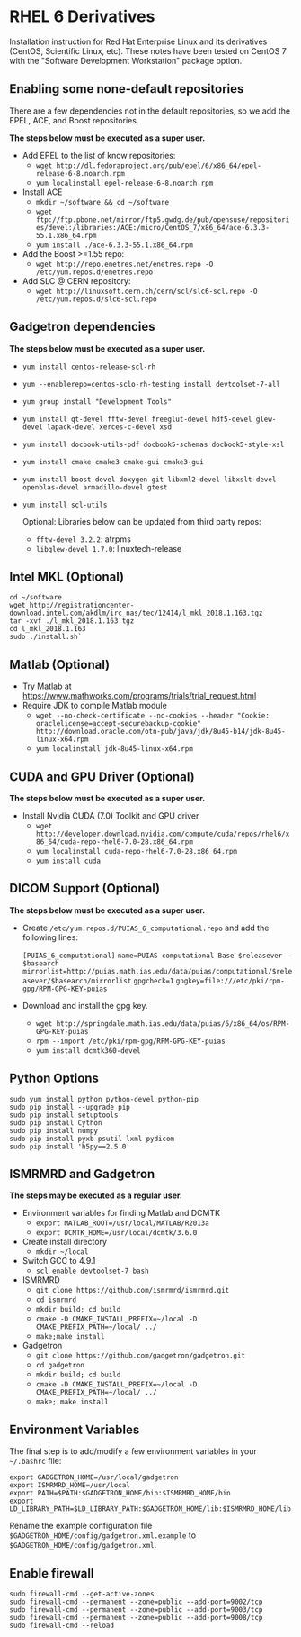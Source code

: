 RHEL 6 Derivatives
==================

Installation instruction for Red Hat Enterprise Linux and its derivatives (CentOS, Scientific Linux, etc).  These notes have been tested on CentOS 7 with the "Software Development Workstation" package option.

Enabling some none-default repositories
---------------------------------------
There are a few dependencies not in the default repositories, so we add the EPEL, ACE, and Boost repositories.

**The steps below must be executed as a super user.**

* Add EPEL to the list of know repositories:
  - `wget http://dl.fedoraproject.org/pub/epel/6/x86_64/epel-release-6-8.noarch.rpm`
  - `yum localinstall epel-release-6-8.noarch.rpm`
* Install ACE
  - `mkdir ~/software && cd ~/software`
  - `wget ftp://ftp.pbone.net/mirror/ftp5.gwdg.de/pub/opensuse/repositories/devel:/libraries:/ACE:/micro/CentOS_7/x86_64/ace-6.3.3-55.1.x86_64.rpm`
  - `yum install ./ace-6.3.3-55.1.x86_64.rpm`
* Add the Boost >=1.55 repo:
  - `wget http://repo.enetres.net/enetres.repo -O /etc/yum.repos.d/enetres.repo`
* Add SLC @ CERN repository:
  - `wget http://linuxsoft.cern.ch/cern/scl/slc6-scl.repo -O /etc/yum.repos.d/slc6-scl.repo`

Gadgetron dependencies
----------------------
**The steps below must be executed as a super user.**
* `yum install centos-release-scl-rh`
* `yum --enablerepo=centos-sclo-rh-testing install devtoolset-7-all`
* `yum group install "Development Tools"`
* `yum install qt-devel fftw-devel freeglut-devel hdf5-devel glew-devel lapack-devel xerces-c-devel xsd`
* `yum install docbook-utils-pdf docbook5-schemas docbook5-style-xsl`
* `yum install cmake cmake3 cmake-gui cmake3-gui`
* `yum install boost-devel doxygen git libxml2-devel libxslt-devel openblas-devel armadillo-devel gtest`
* `yum install scl-utils`

  Optional: Libraries below can be updated from third party repos:
  
  - `fftw-devel 3.2.2`: atrpms
  - `libglew-devel 1.7.0`: linuxtech-release

Intel MKL (Optional)
------------------------------------
```
cd ~/software
wget http://registrationcenter-download.intel.com/akdlm/irc_nas/tec/12414/l_mkl_2018.1.163.tgz
tar -xvf ./l_mkl_2018.1.163.tgz
cd l_mkl_2018.1.163
sudo ./install.sh`
```

Matlab (Optional)
------------------------------------
* Try Matlab at https://www.mathworks.com/programs/trials/trial_request.html
* Require JDK to compile Matlab module
  - `wget --no-check-certificate --no-cookies --header "Cookie: oraclelicense=accept-securebackup-cookie" http://download.oracle.com/otn-pub/java/jdk/8u45-b14/jdk-8u45-linux-x64.rpm`
  - `yum localinstall jdk-8u45-linux-x64.rpm`

CUDA and GPU Driver (Optional)
------------------------------------
**The steps below must be executed as a super user.**

* Install Nvidia CUDA (7.0) Toolkit and GPU driver
  - `wget http://developer.download.nvidia.com/compute/cuda/repos/rhel6/x86_64/cuda-repo-rhel6-7.0-28.x86_64.rpm`
  - `yum localinstall cuda-repo-rhel6-7.0-28.x86_64.rpm`
  - `yum install cuda`

DICOM Support (Optional)
------------------------------------
**The steps below must be executed as a super user.**

* Create `/etc/yum.repos.d/PUIAS_6_computational.repo` and add the following lines:

    `[PUIAS_6_computational]`
    `name=PUIAS computational Base $releasever - $basearch`
    `mirrorlist=http://puias.math.ias.edu/data/puias/computational/$releasever/$basearch/mirrorlist`
    `gpgcheck=1`
    `gpgkey=file:///etc/pki/rpm-gpg/RPM-GPG-KEY-puias`

* Download and install the gpg key.
  - `wget http://springdale.math.ias.edu/data/puias/6/x86_64/os/RPM-GPG-KEY-puias`
  - `rpm --import /etc/pki/rpm-gpg/RPM-GPG-KEY-puias`
  - `yum install dcmtk360-devel`

Python Options
--------------
```
sudo yum install python python-devel python-pip
sudo pip install --upgrade pip
sudo pip install setuptools
sudo pip install Cython
sudo pip install numpy 
sudo pip install pyxb psutil lxml pydicom
sudo pip install 'h5py==2.5.0'
```
ISMRMRD and Gadgetron
---------------------
**The steps may be executed as a regular user.**

* Environment variables for finding Matlab and DCMTK
    - `export MATLAB_ROOT=/usr/local/MATLAB/R2013a`
    - `export DCMTK_HOME=/usr/local/dcmtk/3.6.0`
* Create install directory
    - `mkdir ~/local`
* Switch GCC to 4.9.1
    - `scl enable devtoolset-7 bash`
* ISMRMRD
    - `git clone https://github.com/ismrmrd/ismrmrd.git`
    - `cd ismrmrd`
    - `mkdir build; cd build`
    - `cmake -D CMAKE_INSTALL_PREFIX=~/local -D CMAKE_PREFIX_PATH=~/local/ ../`
    - `make;make install`
* Gadgetron
    - `git clone https://github.com/gadgetron/gadgetron.git`
    - `cd gadgetron`
    - `mkdir build; cd build`
    - `cmake -D CMAKE_INSTALL_PREFIX=~/local -D CMAKE_PREFIX_PATH=~/local/ ../`
    - `make; make install`

Environment Variables
---------------------
The final step is to add/modify a few environment variables in your `~/.bashrc` file:

    export GADGETRON_HOME=/usr/local/gadgetron
    export ISMRMRD_HOME=/usr/local
    export PATH=$PATH:$GADGETRON_HOME/bin:$ISMRMRD_HOME/bin
    export LD_LIBRARY_PATH=$LD_LIBRARY_PATH:$GADGETRON_HOME/lib:$ISMRMRD_HOME/lib

Rename the example configuration file `$GADGETRON_HOME/config/gadgetron.xml.example` to `$GADGETRON_HOME/config/gadgetron.xml`.

Enable firewall
--------------------
```
sudo firewall-cmd --get-active-zones
sudo firewall-cmd --permanent --zone=public --add-port=9002/tcp
sudo firewall-cmd --permanent --zone=public --add-port=9003/tcp
sudo firewall-cmd --permanent --zone=public --add-port=9008/tcp
sudo firewall-cmd --reload
```
